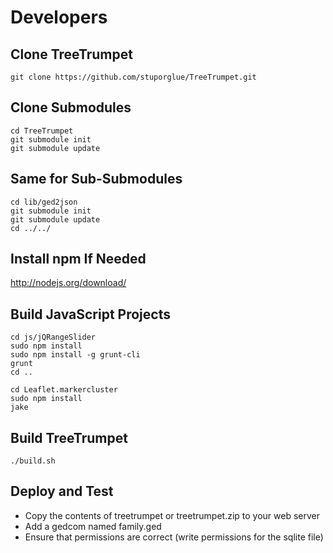Developers
==========

Clone TreeTrumpet
-----------------
    git clone https://github.com/stuporglue/TreeTrumpet.git

Clone Submodules
----------------
    cd TreeTrumpet
    git submodule init
    git submodule update

Same for Sub-Submodules
-----------------------
    cd lib/ged2json
    git submodule init
    git submodule update
    cd ../../

Install npm If Needed
---------------------

http://nodejs.org/download/


Build JavaScript Projects
-------------------------
    cd js/jQRangeSlider
    sudo npm install
    sudo npm install -g grunt-cli
    grunt
    cd ..

    cd Leaflet.markercluster
    sudo npm install
    jake


Build TreeTrumpet
-----------------
    ./build.sh

Deploy and Test
---------------
* Copy the contents of treetrumpet or treetrumpet.zip to your web server
* Add a gedcom named family.ged
* Ensure that permissions are correct (write permissions for the sqlite file)
